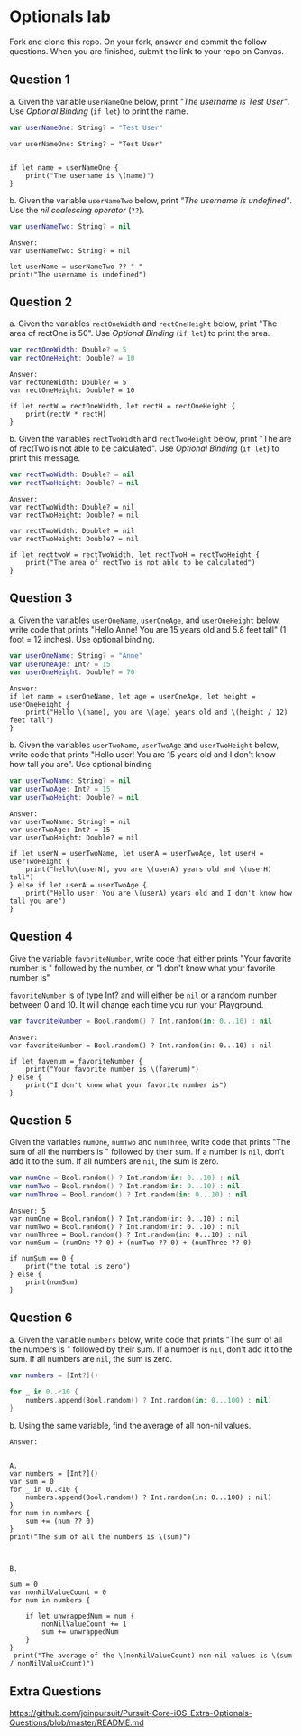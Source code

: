 # Optionals lab

Fork and clone this repo. On your fork, answer and commit the follow questions. When you are finished, submit the link to your repo on Canvas.


## Question 1

a. Given the variable `userNameOne` below, print *"The username is Test User"*.  Use *Optional Binding* (`if let`) to print the name.

```swift
var userNameOne: String? = "Test User"
```
```
var userNameOne: String? = "Test User"


if let name = userNameOne {
    print("The username is \(name)")
}
```

b. Given the variable `userNameTwo` below, print *"The username is undefined"*.  Use the *nil coalescing operator* (`??`).

```swift
var userNameTwo: String? = nil
```
```
Answer:
var userNameTwo: String? = nil

let userName = userNameTwo ?? " "
print("The username is undefined")
```




## Question 2

a. Given the variables `rectOneWidth` and `rectOneHeight` below, print "The area of rectOne is 50".  Use *Optional Binding* (`if let`) to print the area.

```swift
var rectOneWidth: Double? = 5
var rectOneHeight: Double? = 10

```
```
Answer:
var rectOneWidth: Double? = 5
var rectOneHeight: Double? = 10

if let rectW = rectOneWidth, let rectH = rectOneHeight {
    print(rectW * rectH)
}
```
b. Given the variables `rectTwoWidth` and `rectTwoHeight` below, print "The are of rectTwo is not able to be calculated".  Use *Optional Binding* (`if let`) to print this message.

```swift
var rectTwoWidth: Double? = nil
var rectTwoHeight: Double? = nil
```


```
Answer:
var rectTwoWidth: Double? = nil
var rectTwoHeight: Double? = nil

var rectTwoWidth: Double? = nil
var rectTwoHeight: Double? = nil

if let recttwoW = rectTwoWidth, let rectTwoH = rectTwoHeight {
    print("The area of rectTwo is not able to be calculated")
}
```

## Question 3

a. Given the variables `userOneName`, `userOneAge`, and `userOneHeight` below, write code that prints "Hello Anne!  You are 15 years old and 5.8 feet tall" (1 foot = 12 inches).  Use optional binding.


```swift
var userOneName: String? = "Anne"
var userOneAge: Int? = 15
var userOneHeight: Double? = 70
```
```
Answer:
if let name = userOneName, let age = userOneAge, let height = userOneHeight {
    print("Hello \(name), you are \(age) years old and \(height / 12) feet tall")
}

```

b. Given the variables `userTwoName`, `userTwoAge` and `userTwoHeight` below, write code that prints "Hello user!  You are 15 years old and I don't know how tall you are".  Use optional binding

```swift
var userTwoName: String? = nil
var userTwoAge: Int? = 15
var userTwoHeight: Double? = nil
```
```
Answer:
var userTwoName: String? = nil
var userTwoAge: Int? = 15
var userTwoHeight: Double? = nil

if let userN = userTwoName, let userA = userTwoAge, let userH = userTwoHeight {
    print("hello\(userN), you are \(userA) years old and \(userH) tall")
} else if let userA = userTwoAge {
    print("Hello user! You are \(userA) years old and I don't know how tall you are")
}

```

## Question 4

Give the variable `favoriteNumber`, write code that either prints "Your favorite number is " followed by the number, or "I don't know what your favorite number is"

`favoriteNumber` is of type Int? and will either be `nil` or a random number between 0 and 10.  It will change each time you run your Playground.

```swift
var favoriteNumber = Bool.random() ? Int.random(in: 0...10) : nil
```
```
Answer:
var favoriteNumber = Bool.random() ? Int.random(in: 0...10) : nil

if let favenum = favoriteNumber {
    print("Your favorite number is \(favenum)")
} else {
    print("I don't know what your favorite number is")
}
```


## Question 5

Given the variables `numOne`, `numTwo` and `numThree`, write code that prints "The sum of all the numbers is " followed by their sum.  If a number is `nil`, don't add it to the sum.  If all numbers are `nil`, the sum is zero.

```swift
var numOne = Bool.random() ? Int.random(in: 0...10) : nil
var numTwo = Bool.random() ? Int.random(in: 0...10) : nil
var numThree = Bool.random() ? Int.random(in: 0...10) : nil
```
```
Answer: 5
var numOne = Bool.random() ? Int.random(in: 0...10) : nil
var numTwo = Bool.random() ? Int.random(in: 0...10) : nil
var numThree = Bool.random() ? Int.random(in: 0...10) : nil
var numSum = (numOne ?? 0) + (numTwo ?? 0) + (numThree ?? 0)

if numSum == 0 {
    print("the total is zero")
} else {
    print(numSum)
} 
```





## Question 6

a. Given the variable `numbers` below, write code that prints "The sum of all the numbers is " followed by their sum.  If a number is `nil`, don't add it to the sum.  If all numbers are `nil`, the sum is zero.

```swift
var numbers = [Int?]()

for _ in 0..<10 {
    numbers.append(Bool.random() ? Int.random(in: 0...100) : nil)
}
```

b. Using the same variable, find the average of all non-nil values.

```
Answer:


A.
var numbers = [Int?]()
var sum = 0
for _ in 0..<10 {
    numbers.append(Bool.random() ? Int.random(in: 0...100) : nil)
}
for num in numbers {
    sum += (num ?? 0)
}
print("The sum of all the numbers is \(sum)")



B.

sum = 0
var nonNilValueCount = 0
for num in numbers {

    if let unwrappedNum = num {
        nonNilValueCount += 1
        sum += unwrappedNum
    }
}
 print("The average of the \(nonNilValueCount) non-nil values is \(sum / nonNilValueCount)")

```



## Extra Questions

https://github.com/joinpursuit/Pursuit-Core-iOS-Extra-Optionals-Questions/blob/master/README.md
